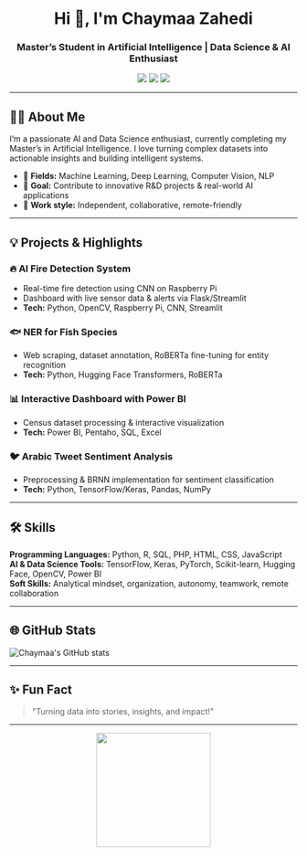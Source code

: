 <h1 align="center">Hi 👋, I'm Chaymaa Zahedi</h1>
<h3 align="center">Master’s Student in Artificial Intelligence | Data Science & AI Enthusiast</h3>

<p align="center">
  <a href="https://linkedin.com/in/yourprofile"><img src="https://img.shields.io/badge/LinkedIn-0A66C2?style=for-the-badge&logo=linkedin&logoColor=white"/></a>
  <a href="mailto:your.email@example.com"><img src="https://img.shields.io/badge/Email-D14836?style=for-the-badge&logo=gmail&logoColor=white"/></a>
  <a href="https://your-portfolio-link.com"><img src="https://img.shields.io/badge/Portfolio-FF69B4?style=for-the-badge"/></a>
</p>

---

## 👩‍💻 About Me
I’m a passionate AI and Data Science enthusiast, currently completing my Master’s in Artificial Intelligence. I love turning complex datasets into actionable insights and building intelligent systems.  

- 🔹 **Fields:** Machine Learning, Deep Learning, Computer Vision, NLP  
- 🔹 **Goal:** Contribute to innovative R&D projects & real-world AI applications  
- 🔹 **Work style:** Independent, collaborative, remote-friendly  

---

## 💡 Projects & Highlights

### 🔥 AI Fire Detection System
- Real-time fire detection using CNN on Raspberry Pi  
- Dashboard with live sensor data & alerts via Flask/Streamlit  
- **Tech:** Python, OpenCV, Raspberry Pi, CNN, Streamlit  

### 🐟 NER for Fish Species
- Web scraping, dataset annotation, RoBERTa fine-tuning for entity recognition  
- **Tech:** Python, Hugging Face Transformers, RoBERTa  

### 📊 Interactive Dashboard with Power BI
- Census dataset processing & interactive visualization  
- **Tech:** Power BI, Pentaho, SQL, Excel  

### 🐦 Arabic Tweet Sentiment Analysis
- Preprocessing & BRNN implementation for sentiment classification  
- **Tech:** Python, TensorFlow/Keras, Pandas, NumPy  

---

## 🛠 Skills

**Programming Languages:** Python, R, SQL, PHP, HTML, CSS, JavaScript  
**AI & Data Science Tools:** TensorFlow, Keras, PyTorch, Scikit-learn, Hugging Face, OpenCV, Power BI  
**Soft Skills:** Analytical mindset, organization, autonomy, teamwork, remote collaboration  

---

## 🌐 GitHub Stats
![Chaymaa's GitHub stats](https://github-readme-stats.vercel.app/api?username=your-github-username&show_icons=true&theme=radical)

---

## ✨ Fun Fact
> "Turning data into stories, insights, and impact!"  

---

<p align="center">
  <img src="https://media.giphy.com/media/26BRuo6sLetdllPAQ/giphy.gif" width="200"/>
</p>
